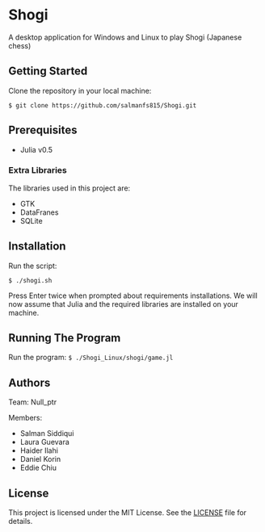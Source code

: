 # Shogi

A desktop application for Windows and Linux to play Shogi (Japanese chess)

## Getting Started

Clone the repository in your local machine:

`$ git clone https://github.com/salmanfs815/Shogi.git`

## Prerequisites

* Julia v0.5

### Extra Libraries

The libraries used in this project are:

* GTK
* DataFranes
* SQLite

## Installation 

Run the script:

`$ ./shogi.sh`

Press Enter twice when prompted about requirements installations. 
We will now assume that Julia and the required libraries are installed on your machine.

## Running The Program

Run the program:
`$ ./Shogi_Linux/shogi/game.jl`

## Authors

Team: Null_ptr

Members:
* Salman Siddiqui
* Laura Guevara
* Haider Ilahi
* Daniel Korin
* Eddie Chiu

## License

This project is licensed under the MIT License. See the [LICENSE](LICENSE) file for details.
